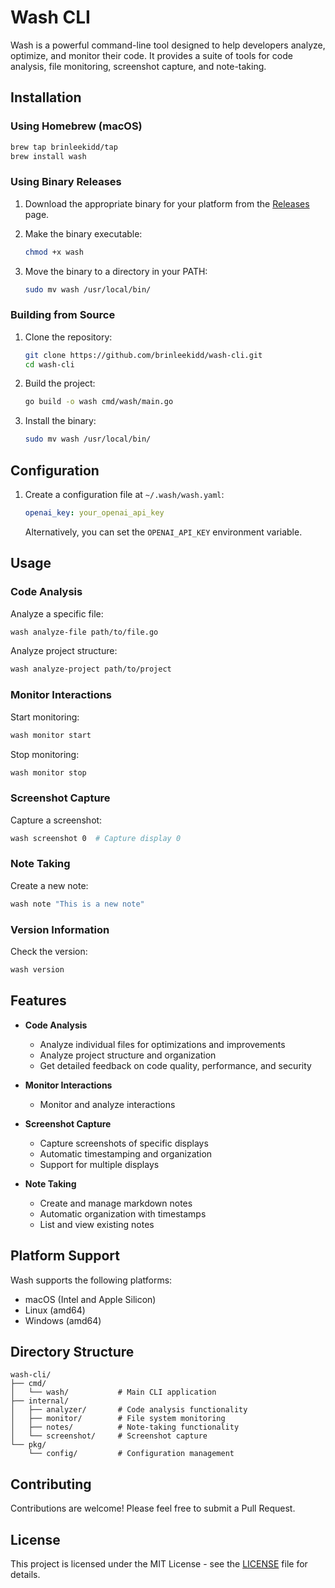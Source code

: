 # Wash CLI

Wash is a powerful command-line tool designed to help developers analyze, optimize, and monitor their code. It provides a suite of tools for code analysis, file monitoring, screenshot capture, and note-taking.

## Installation

### Using Homebrew (macOS)

```bash
brew tap brinleekidd/tap
brew install wash
```

### Using Binary Releases

1. Download the appropriate binary for your platform from the [Releases](https://github.com/brinleekidd/wash-cli/releases) page.

2. Make the binary executable:
   ```bash
   chmod +x wash
   ```

3. Move the binary to a directory in your PATH:
   ```bash
   sudo mv wash /usr/local/bin/
   ```

### Building from Source

1. Clone the repository:
   ```bash
   git clone https://github.com/brinleekidd/wash-cli.git
   cd wash-cli
   ```

2. Build the project:
   ```bash
   go build -o wash cmd/wash/main.go
   ```

3. Install the binary:
   ```bash
   sudo mv wash /usr/local/bin/
   ```

## Configuration

1. Create a configuration file at `~/.wash/wash.yaml`:
   ```yaml
   openai_key: your_openai_api_key
   ```

   Alternatively, you can set the `OPENAI_API_KEY` environment variable.

## Usage

### Code Analysis

Analyze a specific file:
```bash
wash analyze-file path/to/file.go
```

Analyze project structure:
```bash
wash analyze-project path/to/project
```

### Monitor Interactions

Start monitoring:
```bash
wash monitor start
```

Stop monitoring:
```bash
wash monitor stop
```

### Screenshot Capture

Capture a screenshot:
```bash
wash screenshot 0  # Capture display 0
```

### Note Taking

Create a new note:
```bash
wash note "This is a new note"
```

### Version Information

Check the version:
```bash
wash version
```

## Features

- **Code Analysis**
  - Analyze individual files for optimizations and improvements
  - Analyze project structure and organization
  - Get detailed feedback on code quality, performance, and security

- **Monitor Interactions**
  - Monitor and analyze interactions

- **Screenshot Capture**
  - Capture screenshots of specific displays
  - Automatic timestamping and organization
  - Support for multiple displays

- **Note Taking**
  - Create and manage markdown notes
  - Automatic organization with timestamps
  - List and view existing notes

## Platform Support

Wash supports the following platforms:
- macOS (Intel and Apple Silicon)
- Linux (amd64)
- Windows (amd64)

## Directory Structure

```
wash-cli/
├── cmd/
│   └── wash/           # Main CLI application
├── internal/
│   ├── analyzer/       # Code analysis functionality
│   ├── monitor/        # File system monitoring
│   ├── notes/          # Note-taking functionality
│   └── screenshot/     # Screenshot capture
└── pkg/
    └── config/         # Configuration management
```

## Contributing

Contributions are welcome! Please feel free to submit a Pull Request.

## License

This project is licensed under the MIT License - see the [LICENSE](LICENSE) file for details.
